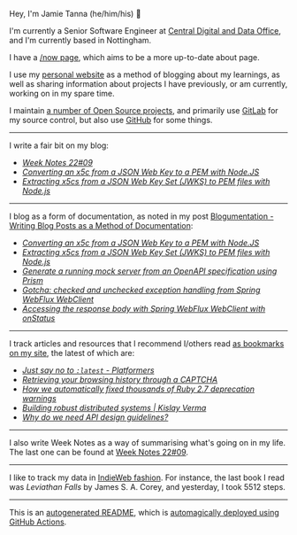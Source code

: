 Hey, I'm Jamie Tanna (he/him/his) 👋

I'm currently a Senior Software Engineer at [Central Digital and Data Office](https://www.gov.uk/government/organisations/central-digital-and-data-office), and I'm currently based in Nottingham.

I have a [/now page](https://www.jvt.me/now/?utm_campaign=github-jamietanna), which aims to be a more up-to-date about page.

I use my [personal website](https://www.jvt.me/?utm_campaign=github-jamietanna) as a method of blogging about my learnings, as well as sharing information about projects I have previously, or am currently, working on in my spare time.

I maintain [a number of Open Source projects](https://www.jvt.me/open-source/?utm_campaign=github-jamietanna), and primarily use [GitLab](https://gitlab.com/jamietanna) for my source control, but also use [GitHub](https://github.com/jamietanna) for some things.

---

I write a fair bit on my blog:


- [_Week Notes 22#09_](https://www.jvt.me/week-notes/2022/09/?utm_campaign=github-jamietanna)
- [_Converting an x5c from a JSON Web Key to a PEM with Node.JS_](https://www.jvt.me/posts/2022/03/06/x5c-to-pem-node/?utm_campaign=github-jamietanna)
- [_Extracting x5cs from a JSON Web Key Set (JWKS) to PEM files with Node.js_](https://www.jvt.me/posts/2022/03/06/jwks-to-pem-node/?utm_campaign=github-jamietanna)

---

I blog as a form of documentation, as noted in my post [Blogumentation - Writing Blog Posts as a Method of Documentation](https://www.jvt.me/posts/2017/06/25/blogumentation/?utm_campaign=github-jamietanna):


- [_Converting an x5c from a JSON Web Key to a PEM with Node.JS_](https://www.jvt.me/posts/2022/03/06/x5c-to-pem-node/?utm_campaign=github-jamietanna)
- [_Extracting x5cs from a JSON Web Key Set (JWKS) to PEM files with Node.js_](https://www.jvt.me/posts/2022/03/06/jwks-to-pem-node/?utm_campaign=github-jamietanna)
- [_Generate a running mock server from an OpenAPI specification using Prism_](https://www.jvt.me/posts/2022/03/04/openapi-local-prism/?utm_campaign=github-jamietanna)
- [_Gotcha: checked and unchecked exception handling from Spring WebFlux WebClient_](https://www.jvt.me/posts/2022/03/04/spring-webflux-exceptions/?utm_campaign=github-jamietanna)
- [_Accessing the response body with Spring WebFlux WebClient with onStatus_](https://www.jvt.me/posts/2022/03/04/spring-webflux-onstatus-body/?utm_campaign=github-jamietanna)

---

I track articles and resources that I recommend I/others read [as bookmarks on my site](https://www.jvt.me/kind/bookmarks/?utm_campaign=github-jamietanna), the latest of which are:


- [_Just say no to `:latest` - Platformers_](https://platformers.dev/log/2022-03-02-latest-literally-kills-puppies/?utm_campaign=github-jamietanna)
- [_Retrieving your browsing history through a CAPTCHA_](https://varun.ch/history?utm_campaign=github-jamietanna)
- [_How we automatically fixed thousands of Ruby 2.7 deprecation warnings_](https://about.gitlab.com/blog/2021/02/03/how-we-automatically-fixed-hundreds-of-ruby-2-7-deprecation-warnings/?utm_campaign=github-jamietanna)
- [_Building robust distributed systems | Kislay Verma_](https://kislayverma.com/software-architecture/building-robust-distributed-systems/?utm_campaign=github-jamietanna)
- [_Why do we need API design guidelines?_](https://apihandyman.io/why-do-we-need-api-design-guidelines/?utm_campaign=github-jamietanna)

---

I also write Week Notes as a way of summarising what's going on in my life. The last one can be found at [Week Notes 22#09](https://www.jvt.me/week-notes/2022/09/?utm_campaign=github-jamietanna).

---

I like to track my data in [IndieWeb fashion](https://indieweb.org/why). For instance, the last book I read was _Leviathan Falls_ by James S. A. Corey, and yesterday, I took 5512 steps.

---
This is an [autogenerated README](https://www.jvt.me/posts/2022/01/12/autogenerated-profile-readme/?utm_campaign=github-jamietanna), which is [automagically deployed using GitHub Actions](https://github.com/jamietanna/jamietanna/blob/main/.github/workflows/rebuild.yml).
